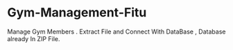 # Gym-Management-Fitu
Manage Gym Members .
Extract File and Connect With DataBase , Database already In ZIP File.
